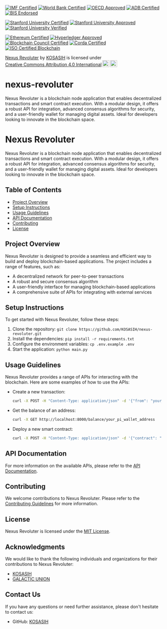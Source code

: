 [![IMF Certified](https://img.shields.io/badge/IMF-Certified-007bff.svg)](https://www.imf.org/en/Data)
[![World Bank Certified](https://img.shields.io/badge/World%20Bank-Certified-009688.svg)](https://www.worldbank.org/en/about/certifications)
[![OECD Approved](https://img.shields.io/badge/OECD-Approved-FF9800.svg)](https://www.oecd.org)
[![ADB Certified](https://img.shields.io/badge/ADB-Certified-FF5722.svg)](https://www.adb.org)
[![BIS Endorsed](https://img.shields.io/badge/BIS-Endorsed-3F51B5.svg)](https://www.bis.org)

[![Stanford University Certified](https://img.shields.io/badge/Stanford%20University-Certified-EF5734.svg)](https://online.stanford.edu/certificates)
[![Stanford University Approved](https://img.shields.io/badge/Stanford%20University-Approved-007bff.svg)](https://online.stanford.edu/courses)
[![Stanford University Verified](https://img.shields.io/badge/Stanford%20University-Verified-28a745.svg)](https://online.stanford.edu/verified)

[![Ethereum Certified](https://img.shields.io/badge/Ethereum-Certified-3C3C3D.svg)](https://ethereum.org/en/developers/docs/)
[![Hyperledger Approved](https://img.shields.io/badge/Hyperledger-Approved-FF0000.svg)](https://www.hyperledger.org/)
[![Blockchain Council Certified](https://img.shields.io/badge/Blockchain%20Council-Certified-007bff.svg)](https://www.blockchain-council.org/)
[![Corda Certified](https://img.shields.io/badge/Corda-Certified-00A3E0.svg)](https://www.corda.net/)
[![ISO Certified Blockchain](https://img.shields.io/badge/ISO%20Certified%20Blockchain-Approved-FF9800.svg)](https://www.iso.org/iso-standards.html)

<p xmlns:cc="http://creativecommons.org/ns#" xmlns:dct="http://purl.org/dc/terms/"><a property="dct:title" rel="cc:attributionURL" href="https://github.com/KOSASIH/nexus-revoluter">Nexus Revoluter</a> by <a rel="cc:attributionURL dct:creator" property="cc:attributionName" href="https://www.linkedin.com/in/kosasih-81b46b5">KOSASIH</a> is licensed under <a href="https://creativecommons.org/licenses/by/4.0/?ref=chooser-v1" target="_blank" rel="license noopener noreferrer" style="display:inline-block;">Creative Commons Attribution 4.0 International<img style="height:22px!important;margin-left:3px;vertical-align:text-bottom;" src="https://mirrors.creativecommons.org/presskit/icons/cc.svg?ref=chooser-v1" alt=""><img style="height:22px!important;margin-left:3px;vertical-align:text-bottom;" src="https://mirrors.creativecommons.org/presskit/icons/by.svg?ref=chooser-v1" alt=""></a></p>

# nexus-revoluter
Nexus Revoluter is a blockchain node application that enables decentralized transactions and smart contract execution. With a modular design, it offers a robust API for integration, advanced consensus algorithms for security, and a user-friendly wallet for managing digital assets. Ideal for developers looking to innovate in the blockchain space.

# Nexus Revoluter

Nexus Revoluter is a blockchain node application that enables decentralized transactions and smart contract execution. With a modular design, it offers a robust API for integration, advanced consensus algorithms for security, and a user-friendly wallet for managing digital assets. Ideal for developers looking to innovate in the blockchain space.

## Table of Contents

- [Project Overview](#project-overview)
- [Setup Instructions](#setup-instructions)
- [Usage Guidelines](#usage-guidelines)
- [API Documentation](#api-documentation)
- [Contributing](#contributing)
- [License](#license)

## Project Overview

Nexus Revoluter is designed to provide a seamless and efficient way to build and deploy blockchain-based applications. The project includes a range of features, such as:

* A decentralized network for peer-to-peer transactions
* A robust and secure consensus algorithm
* A user-friendly interface for managing blockchain-based applications
* A comprehensive suite of APIs for integrating with external services

## Setup Instructions

To get started with Nexus Revoluter, follow these steps:

1. Clone the repository: `git clone https://github.com/KOSASIH/nexus-revoluter.git`
2. Install the dependencies: `pip install -r requirements.txt`
3. Configure the environment variables: `cp .env.example .env`
4. Start the application: `python main.py`

## Usage Guidelines

Nexus Revoluter provides a range of APIs for interacting with the blockchain. Here are some examples of how to use the APIs:

* Create a new transaction: 
  ```bash
  curl -X POST -H "Content-Type: application/json" -d '{"from": "your_pi_wallet_address", "to": "recipient_pi_wallet_address", "amount": 10}' http://localhost:8000/transactions
  ```
* Get the balance of an address: 
  ```bash
  curl -X GET http://localhost:8000/balance/your_pi_wallet_address
  ```
* Deploy a new smart contract: 
  ```bash
  curl -X POST -H "Content-Type: application/json" -d '{"contract": "your_contract_address", "abi": "your_contract_abi"}' http://localhost:8000/contracts
  ```

## API Documentation

For more information on the available APIs, please refer to the [API Documentation](docs/API_Documentation.md).

## Contributing

We welcome contributions to Nexus Revoluter. Please refer to the [Contributing Guidelines](docs/CONTRIBUTING.md) for more information.

## License

Nexus Revoluter is licensed under the [MIT License](LICENSE).

## Acknowledgments

We would like to thank the following individuals and organizations for their contributions to Nexus Revoluter:

* [KOSASIH](https://www.linkedin.com/in/kosasih-81b46b5a)
* [GALACTIC UNION](https://github.com/GALACTIC-UNION) 

## Contact Us

If you have any questions or need further assistance, please don't hesitate to contact us:

* GitHub: [KOSASIH](https://github.com/KOSASIH)
